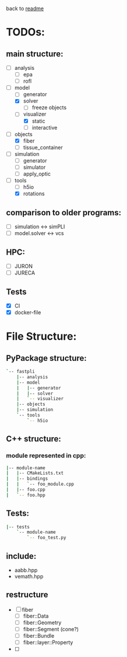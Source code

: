 
back to [readme](README.md)
# TODOs:
## main structure:
- [ ] analysis
  - [ ] epa
  - [ ] rofl
- [ ] model
  - [ ] generator
  - [x] solver
    - [ ] freeze objects
  - [ ] visualizer
    - [x] static
    - [ ] interactive
- [ ] objects
  - [x] fiber
  - [ ] tissue_container
- [ ] simulation
  - [ ] generator
  - [ ] simulator
  - [ ] apply_optic
- [ ] tools
  - [ ] h5io
  - [x] rotations
  
## comparison to older programs:
- [ ] simulation <-> simPLI
- [ ] model.solver <-> vcs

## HPC:
- [ ] JURON
- [ ] JURECA

## Tests
- [x] CI
- [x] docker-file

# File Structure:
## PyPackage structure:
```sh
`-- fastpli
    |-- analysis
    |-- model
    |   |-- generator
    |   |-- solver
    |   `-- visualizer
    |-- objects
    |-- simulation
    `-- tools
        `-- h5io
```

## C++ structure:
### module represented in cpp:
```sh
|-- module-name
|   |-- CMakeLists.txt
|   |-- bindings
|   |   `-- foo_module.cpp
|   |-- foo.cpp
|   `-- foo.hpp

```

## Tests:
```sh
|-- tests
    `-- module-name
        `-- foo_test.py
```

## include:
 - aabb.hpp
 - vemath.hpp

## restructure
 - [ ] fiber
   - [ ] fiber::Data
   - [ ] fiber::Geometry
   - [ ] fiber::Segment (cone?)
   - [ ] fiber::Bundle
   - [ ] fiber::layer::Property
 - [ ] 